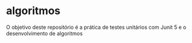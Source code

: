 # algoritmos

O objetivo deste repositório é a prática de testes unitários com Junit 5 e o desenvolvimento de algoritmos
